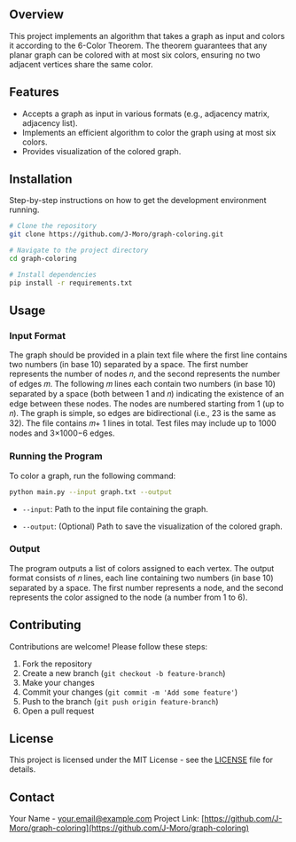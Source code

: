 ## Overview

This project implements an algorithm that takes a graph as input and colors it according to the 6-Color Theorem. The theorem guarantees that any planar graph can be colored with at most six colors, ensuring no two adjacent vertices share the same color.

## Features

- Accepts a graph as input in various formats (e.g., adjacency matrix, adjacency list).
- Implements an efficient algorithm to color the graph using at most six colors.
- Provides visualization of the colored graph.

## Installation

Step-by-step instructions on how to get the development environment running.

```bash
# Clone the repository
git clone https://github.com/J-Moro/graph-coloring.git

# Navigate to the project directory
cd graph-coloring

# Install dependencies
pip install -r requirements.txt
```

## Usage

### Input Format

The graph should be provided in a plain text file where the first line contains two numbers (in base 10) separated by a space. The first number represents the number of nodes 𝑛, and the second represents the number of edges 𝑚. The following 𝑚 lines each contain two numbers (in base 10) separated by a space (both between 1 and 𝑛) indicating the existence of an edge between these nodes.
The nodes are numbered starting from 1 (up to 𝑛). The graph is simple, so edges are bidirectional (i.e., 
23 is the same as 32). The file contains 𝑚+ 1 lines in total. Test files may include up to 1000 nodes and 3×1000−6 edges.
  
### Running the Program
To color a graph, run the following command:

```bash
python main.py --input graph.txt --output
```
-   `--input`: Path to the input file containing the graph.
    
-   `--output`: (Optional) Path to save the visualization of the colored graph.

### Output
The program outputs a list of colors assigned to each vertex.
The output format consists of 𝑛 lines, each line containing two numbers (in base 10) separated by a space. The first number represents a node, and the second represents the color assigned to the node (a number from 1 to 6).


## Contributing

Contributions are welcome! Please follow these steps:

1. Fork the repository
2. Create a new branch (`git checkout -b feature-branch`)
3. Make your changes
4. Commit your changes (`git commit -m 'Add some feature'`)
5. Push to the branch (`git push origin feature-branch`)
6. Open a pull request

## License

This project is licensed under the MIT License - see the [LICENSE](LICENSE) file for details.

## Contact

Your Name - [your.email@example.com](mailto:moronunes.julia@gmail.com)
Project Link: [https://github.com/J-Moro/graph-coloring](https://github.com/J-Moro/graph-coloring)